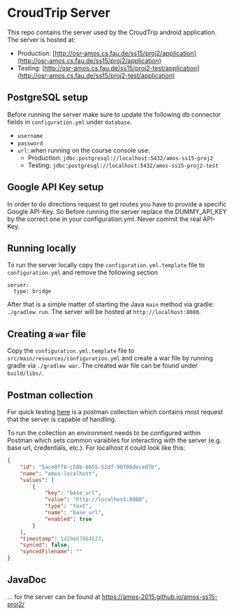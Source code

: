 # CroudTrip Server

This repo contains the server used by the CroudTrip android application. The server
is hosted at:

- Production: [http://osr-amos.cs.fau.de/ss15/proj2/application](http://osr-amos.cs.fau.de/ss15/proj2/application)
- Testing: [http://osr-amos.cs.fau.de/ss15/proj2-test/application](http://osr-amos.cs.fau.de/ss15/proj2-test/application)

## PostgreSQL setup

Before running the server make sure to update the following db connector fields in
`configuration.yml` under `database`.
- `username`
- `password`
- `url`: when running on the course console use:
    - Production: `jdbc:postgresql://localhost:5432/amos-ss15-proj2`
    - Testing: `jdbc:postgresql://localhost:5432/amos-ss15-proj2-test`

## Google API Key setup
In order to do directions request to get routes you have to provide a specific Google API-Key.
So Before running the server replace the DUMMY_API_KEY by the correct one in your configuration.yml.
Never commit the real API-Key.

## Running locally

To run the server locally copy the `configuration.yml.template` file to `configuration.yml` 
and remove the following section

```
server:
  type: bridge
```

After that is a simple matter of starting the Java `main` method via gradle: `./gradlew run`.
The server will be hosted at `http://localhost:8080`.


## Creating a `war` file

Copy the `configuration.yml.template` file to `src/main/resources/configuration.yml` and
create a war file by running gradle via `./gradlew war`. The created war file can be found
under `build/libs/`.


## Postman collection

For quick testing [here](https://www.getpostman.com/collections/3466b0d29e60794cce85) is
a postman collection which contains most request that the server is capable of handling.

To run the collection an environment needs to be configured within Postman which sets common
varaibles for interacting with the server (e.g. base url, credentials, etc.).
For localhost it could look like this:

```json
{
	"id": "5ace8ff8-c58b-0b55-52df-98f06deced7b",
	"name": "amos-localhost",
	"values": [
		{
			"key": "base_url",
			"value": "http://localhost:8080",
			"type": "text",
			"name": "base_url",
			"enabled": true
		}
	],
	"timestamp": 1429467864523,
	"synced": false,
	"syncedFilename": ""
}
```


## JavaDoc

... for the server can be found at https://amos-2015.github.io/amos-ss15-proj2/
